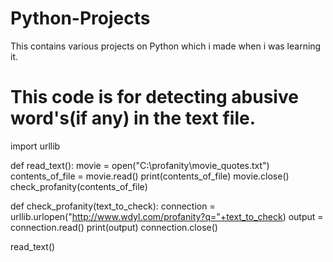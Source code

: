 # Python-Projects
This contains various projects on Python which i made when i was learning it.

# This code is for detecting abusive word's(if any) in the text file. 

import urllib

def read_text():
    movie = open("C:\profanity\movie_quotes.txt")
    contents_of_file = movie.read()
    print(contents_of_file)
    movie.close()
    check_profanity(contents_of_file)
    
def check_profanity(text_to_check):
    connection = urllib.urlopen("http://www.wdyl.com/profanity?q="+text_to_check)
    output = connection.read()
    print(output)
    connection.close()
    
read_text()
